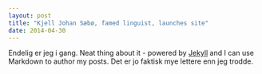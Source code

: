 ```yaml
---
layout: post
title: "Kjell Johan Sæbø, famed linguist, launches site"
date: 2014-04-30
---
```


Endelig er jeg i gang. Neat thing about it - powered by [Jekyll](http://jekyllrb.com) and I can use Markdown to author my posts. Det er jo faktisk mye lettere enn jeg trodde.

